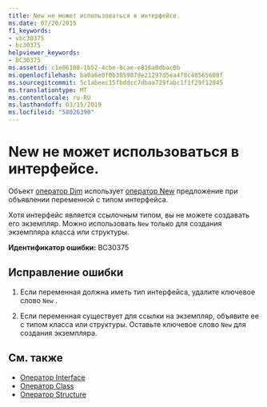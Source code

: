 ```yaml
---
title: New не может использоваться в интерфейсе.
ms.date: 07/20/2015
f1_keywords:
- vbc30375
- bc30375
helpviewer_keywords:
- BC30375
ms.assetid: c1e06108-1b52-4cbe-8cae-e816a0dbac0b
ms.openlocfilehash: ba0a6e0f0b305907de21297d5ea4f8c46565608f
ms.sourcegitcommit: 5c1abeec15fbddcc7dbaa729fabc1f1f29f12045
ms.translationtype: MT
ms.contentlocale: ru-RU
ms.lasthandoff: 03/15/2019
ms.locfileid: "58026390"
---
```

# <a name="new-cannot-be-used-on-an-interface"></a>New не может использоваться в интерфейсе.
Объект [оператор Dim](../../visual-basic/language-reference/statements/dim-statement.md) использует [оператор New](../../visual-basic/language-reference/operators/new-operator.md) предложение при объявлении переменной с типом интерфейса.  
  
 Хотя интерфейс является ссылочным типом, вы не можете создавать его экземпляр. Можно использовать `New` только для создания экземпляра класса или структуры.  
  
 **Идентификатор ошибки:** BC30375  
  
## <a name="to-correct-this-error"></a>Исправление ошибки  
  
1.  Если переменная должна иметь тип интерфейса, удалите ключевое слово `New` .  
  
2.  Если переменная существует для ссылки на экземпляр, объявите ее с типом класса или структуры. Оставьте ключевое слово `New` для создания экземпляра.  
  
## <a name="see-also"></a>См. также

- [Оператор Interface](../../visual-basic/language-reference/statements/interface-statement.md)
- [Оператор Class](../../visual-basic/language-reference/statements/class-statement.md)
- [Оператор Structure](../../visual-basic/language-reference/statements/structure-statement.md)
